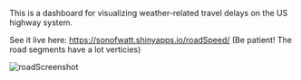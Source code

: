 This is a dashboard for visualizing weather-related travel delays on the US highway system.

See it live here: https://sonofwatt.shinyapps.io/roadSpeed/ (Be patient! The road segments have a lot verticies)

![roadScreenshot](https://docwatson.ai/wp-content/uploads/2021/12/roadApp-1024x619.png)
